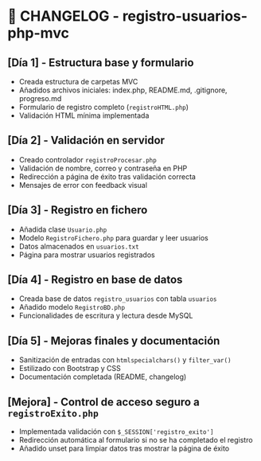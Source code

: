 # 📒 CHANGELOG - registro-usuarios-php-mvc

## [Día 1] - Estructura base y formulario
- Creada estructura de carpetas MVC
- Añadidos archivos iniciales: index.php, README.md, .gitignore, progreso.md
- Formulario de registro completo (`registroHTML.php`)
- Validación HTML mínima implementada

## [Día 2] - Validación en servidor
- Creado controlador `registroProcesar.php`
- Validación de nombre, correo y contraseña en PHP
- Redirección a página de éxito tras validación correcta
- Mensajes de error con feedback visual

## [Día 3] - Registro en fichero
- Añadida clase `Usuario.php`
- Modelo `RegistroFichero.php` para guardar y leer usuarios
- Datos almacenados en `usuarios.txt`
- Página para mostrar usuarios registrados

## [Día 4] - Registro en base de datos
- Creada base de datos `registro_usuarios` con tabla `usuarios`
- Añadido modelo `RegistroBD.php`
- Funcionalidades de escritura y lectura desde MySQL

## [Día 5] - Mejoras finales y documentación
- Sanitización de entradas con `htmlspecialchars()` y `filter_var()`
- Estilizado con Bootstrap y CSS
- Documentación completada (README, changelog)

## [Mejora] - Control de acceso seguro a `registroExito.php`
- Implementada validación con `$_SESSION['registro_exito']`
- Redirección automática al formulario si no se ha completado el registro
- Añadido unset para limpiar datos tras mostrar la página de éxito
